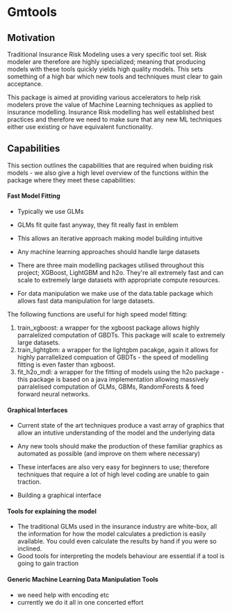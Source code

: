 # Gmtools

## Motivation

Traditional Insurance Risk Modeling uses a very specific tool set. Risk modeler are therefore are highly specialized; meaning that producing models with these tools quickly yields high quality models. This sets something of a high bar which new tools and techniques must clear to gain acceptance.

This package is aimed at providing various accelerators to help risk modelers prove the value of Machine Learning techniques as applied to insurance modelling. Insurance Risk modelling has well established best practices and therefore we need to make sure that any new ML techniques either use existing or have equivalent functionality. 

## Capabilities

This section outlines the capabilities that are required when buiding risk models - we also give a high level overview of the functions within the package where they meet these capabilities:

#### Fast Model Fitting

- Typically we use GLMs
- GLMs fit quite fast anyway, they fit really fast in emblem
- This allows an iterative approach making model building intuitive
- Any machine learning approaches should handle large datasets

- There are three main modelling packages utilised throughout this project; XGBoost, LightGBM and h2o. They're all extremely fast and can scale to extremely large datasets with appropriate compute resources.
- For data manipulation we make use of the data.table package which allows fast data manipulation for large datasets.

The following functions are useful for high speed model fitting:

1. train_xgboost: a wrapper for the xgboost package allows highly parralelized computation of GBDTs. This package will scale to extremely large datasets.
2. train_lightgbm: a wrapper for the lightgbm pacakge, again it allows for highly parrallelized compuation of GBDTs - the speed of modelling fitting is even faster than xgboost.
3. fit_h2o_mdl: a wrapper for the fitting of models using the h2o package - this package is based on a java implementation allowing massively parralelised computation of GLMs, GBMs, RandomForests & feed forward neural networks.

#### Graphical Interfaces

- Current state of the art techniques produce a vast array of graphics that allow an intutive understanding of the model and the underlying data
- Any new tools should make the production of these familiar graphics as automated as possible (and improve on them where necessary)
- These interfaces are also very easy for beginners to use; therefore techniques that require a lot of high level coding are unable to gain traction.

- Building a graphical interface  

#### Tools for explaining the model

- The traditional GLMs used in the insurance industry are white-box, all the information for how the model calculates a prediction is easily available. You could even calculate the results by hand if you were so inclined.
- Good tools for interpreting the models behaviour are essential if a tool is going to gain traction

#### Generic Machine Learning Data Manipulation Tools

- we need help with encoding etc
- currently we do it all in one concerted effort



